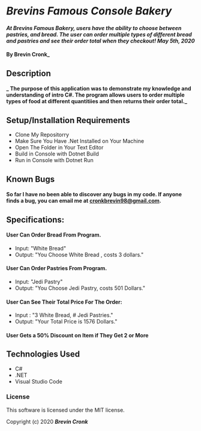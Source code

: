 # _Brevins Famous Console Bakery_

#### _At Brevins Famous Bakery, users have the ability to choose between pastries, and bread. The user can order multiple types of different bread and pastries and see their order total when they checkout! May 5th, 2020_

#### By Brevin Cronk_

## Description

#### _ The purpose of this application was to demonstrate my knowledge and understanding of intro C#. The program allows users to order multiple types of food at different quantitiies and then returns their order total._

## Setup/Installation Requirements

* Clone My Repositorry
* Make Sure You Have .Net Installed on Your Machine
* Open The Folder in Your Text Editor
* Build in Console with Dotnet Build
* Run in Console with Dotnet Run


## Known Bugs

#### So far I have no been able to discover any bugs in my code. If anyone finds a bug, you can email me at cronkbrevin98@gmail.com.

## Specifications:

#### User Can Order Bread From Program.
* Input: "White Bread"
* Output: "You Choose White Bread , costs 3 dollars."

#### User Can Order Pastries From Program.
* Input: "Jedi Pastry"
* Output: "You Choose Jedi Pastry, costs 501 Dollars."

#### User Can See Their Total Price For The Order:
* Input : "3 White Bread, # Jedi Pastries."
* Output: "Your Total Price is 1576 Dollars."

#### User Gets a 50% Discount on Item if They Get 2 or More

## Technologies Used

* C#
* .NET
* Visual Studio Code

### License
This software is licensed under the MIT license.


Copyright (c) 2020 **_Brevin Cronk_**
